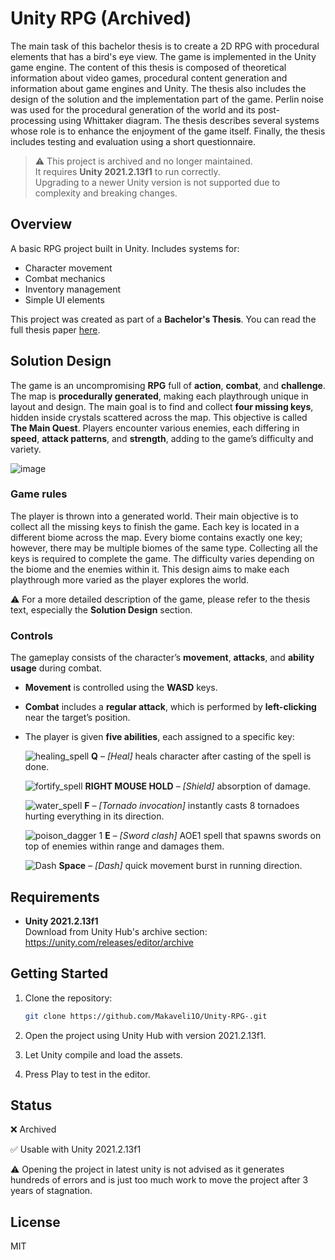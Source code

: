 # Unity RPG (Archived)

The main task of this bachelor thesis is to create a 2D RPG with procedural elements that has a bird's eye view. The game is implemented in the Unity game engine. The content of this thesis is composed of theoretical information about video games, procedural content generation and information about game engines and Unity. The thesis also includes the design of the solution and the implementation part of the game. Perlin noise was used for the procedural generation of the world and its post-processing using Whittaker diagram. The thesis describes several systems whose role is to enhance the enjoyment of the game itself. Finally, the thesis includes testing and evaluation using a short questionnaire.

> ⚠️ This project is archived and no longer maintained.  
> It requires **Unity 2021.2.13f1** to run correctly.  
> Upgrading to a newer Unity version is not supported due to complexity and breaking changes.

## Overview

A basic RPG project built in Unity. Includes systems for:

- Character movement
- Combat mechanics
- Inventory management
- Simple UI elements

This project was created as part of a **Bachelor's Thesis**. You can read the full thesis paper [here](https://www.fit.vut.cz/study/thesis/24680/.cs).

## Solution Design

The game is an uncompromising **RPG** full of **action**, **combat**, and **challenge**. The map is **procedurally generated**, making each playthrough unique in layout and design. The main goal is to find and collect **four missing keys**, hidden inside crystals scattered across the map. This objective is called **The Main Quest**. Players encounter various enemies, each differing in **speed**, **attack patterns**, and **strength**, adding to the game’s difficulty and variety.


![image](https://github.com/user-attachments/assets/38b40354-74cf-454e-8207-7ad42225a2ba)


### Game rules

The player is thrown into a generated world. Their main objective is to collect all the missing keys to finish the game. Each key is located in a different biome across the map. Every biome contains exactly one key; however, there may be multiple biomes of the same type. Collecting all the keys is required to complete the game. The difficulty varies depending on the biome and the enemies within it. This design aims to make each playthrough more varied as the player explores the world.

⚠️ For a more detailed description of the game, please refer to the thesis text, especially the **Solution Design** section.

### Controls

The gameplay consists of the character’s **movement**, **attacks**, and **ability usage** during combat.

- **Movement** is controlled using the **WASD** keys.
- **Combat** includes a **regular attack**, which is performed by **left-clicking** near the target’s position.
- The player is given **five abilities**, each assigned to a specific key:

  ![healing_spell](https://github.com/user-attachments/assets/579d554d-2fd9-4441-bc44-cd3e682f2382) **Q** – _[Heal]_ heals character after casting of the spell is done.
  
  ![fortify_spell](https://github.com/user-attachments/assets/daf752d2-4114-409a-b529-28fd07c21edf) **RIGHT MOUSE HOLD** – _[Shield]_ absorption of damage.
  
  ![water_spell](https://github.com/user-attachments/assets/d9f08f11-35bc-4d57-b4a1-55e0dd11419b) **F** – _[Tornado invocation]_ instantly casts 8 tornadoes hurting everything in its direction.
  
  ![poison_dagger 1](https://github.com/user-attachments/assets/b40d775d-c445-430a-872d-5d383d97ff23) **E** – _[Sword clash]_ AOE1 spell that spawns swords on top of enemies within range and damages them.
 
  ![Dash](https://github.com/user-attachments/assets/6526445d-75a9-494d-a29f-eae86dbab7a5) **Space** – _[Dash]_ quick movement burst in running direction.

## Requirements

- **Unity 2021.2.13f1**  
  Download from Unity Hub's archive section:  
  https://unity.com/releases/editor/archive

## Getting Started

1. Clone the repository:
   ```bash
   git clone https://github.com/Makaveli1O/Unity-RPG-.git
   ```
2. Open the project using Unity Hub with version 2021.2.13f1.

3. Let Unity compile and load the assets.

4. Press Play to test in the editor.

## Status

❌ Archived

✅ Usable with Unity 2021.2.13f1

⚠️ Opening the project in latest unity is not advised as it generates hundreds of errors and is just too much work to move the project after 3 years of stagnation.

## License

MIT 
